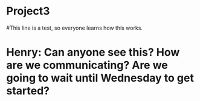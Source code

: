 # Project3
#This line is a test, so everyone learns how this works.
# Henry: Can anyone see this? How are we communicating? Are we going to wait until Wednesday to get started?
